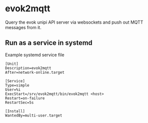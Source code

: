 # evok2mqtt

Query the evok unipi API server via websockets and push out MQTT messages from it.

## Run as a service in systemd

Example systemd service file

	[Unit]
	Description=evok2mqtt
	After=network-online.target

	[Service]
	Type=simple
	User=%i
	ExecStart=/srv/evok2mqtt/bin/evok2mqtt <host>
	Restart=on-failure
	RestartSec=5s

	[Install]
	WantedBy=multi-user.target

